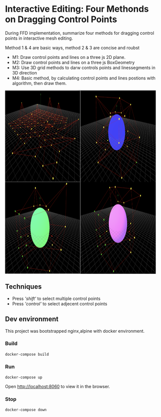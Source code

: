 # Interactive Editing: Four Methonds on Dragging Control Points

During FFD implementation, summarize four methods for dragging control points in interactive mesh editing. 

Method 1 & 4 are basic ways, method 2 & 3 are concise and roubst

* M1: Draw control points and lines on a three js 2D plane.
* M2: Draw control points and lines on a three js BoxGeometry
* M3: Use 3D grid methods to darw controls points and linessegments in 3D direction
* M4: Basic method, by calculating control points and lines postions with algorithm, then draw them.
 <img align='middle' src="docs/1.combine.jpg" height="300" width="98%" >
 <img align='middle' src="docs/2.combine.jpg" height="300" width="98%" > 

## Techniques
* Press _'shift'_ to select multiple control points 
* Press _'control'_ to select adjecent control points

## Dev environment

This project was bootstrapped nginx,alpine with docker environment.

### Build

    docker-compose build

### Run

    docker-compose up

Open [http://localhost:8060](http://localhost:8060) to view it in the browser.

### Stop

    docker-compose down
